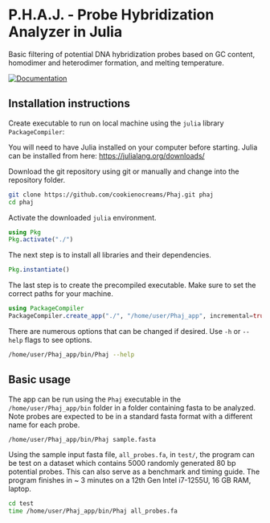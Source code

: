# P.H.A.J. - Probe Hybridization Analyzer in Julia
Basic filtering of potential DNA hybridization probes based on GC content, homodimer and heterodimer formation, and melting temperature.

[![Documentation](https://github.com/cookienocreams/Phaj/actions/workflows/documentation.yml/badge.svg)](https://github.com/cookienocreams/Phaj/actions/workflows/documentation.yml)

## Installation instructions

Create executable to run on local machine using the `julia` library `PackageCompiler`:

You will need to have Julia installed on your computer before starting. Julia can be installed from here: https://julialang.org/downloads/

Download the git repository using git or manually and change into the repository folder.
```bash
git clone https://github.com/cookienocreams/Phaj.git phaj
cd phaj
```
Activate the downloaded `julia` environment.
```julia
using Pkg
Pkg.activate("./")
```
The next step is to install all libraries and their dependencies.
```julia
Pkg.instantiate()
```

The last step is to create the precompiled executable. Make sure to set the correct paths for your machine.

```julia
using PackageCompiler
PackageCompiler.create_app("./", "/home/user/Phaj_app", incremental=true, precompile_execution_file="./src/Phaj.jl", include_lazy_artifacts=true)
```

There are numerous options that can be changed if desired. Use `-h` or `--help` flags to see options.

```bash
/home/user/Phaj_app/bin/Phaj --help
```

## Basic usage

The app can be run using the `Phaj` executable in the `/home/user/Phaj_app/bin` folder in a folder containing fasta to be analyzed. Note probes are expected to be in a standard fasta format with a different name for each probe.

```bash
/home/user/Phaj_app/bin/Phaj sample.fasta
```

Using the sample input fasta file, `all_probes.fa`, in `test/`, the program can be test on a dataset which contains 5000 randomly generated 80 bp potential probes. 
This can also serve as a benchmark and timing guide. The program finishes in ~ 3 minutes on a 12th Gen Intel i7-1255U, 16 GB RAM, laptop.

```bash
cd test
time /home/user/Phaj_app/bin/Phaj all_probes.fa
```
